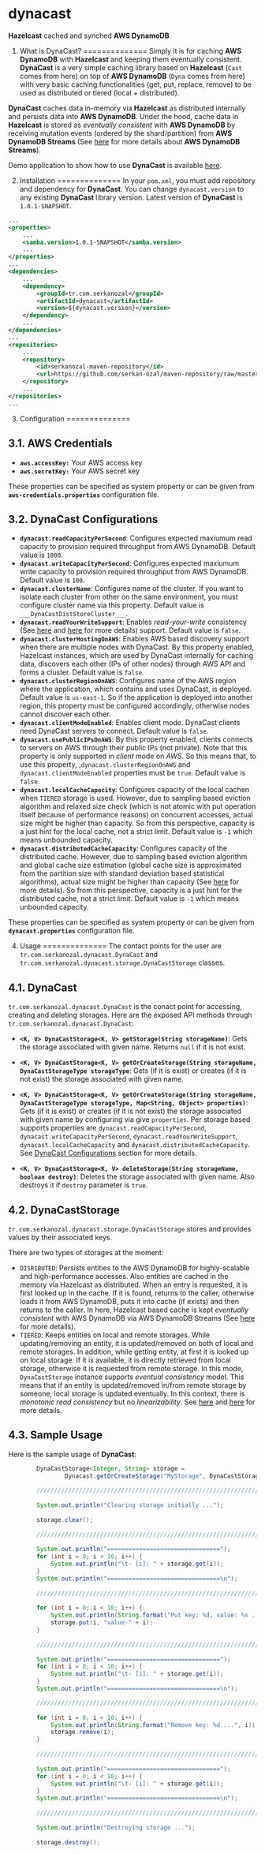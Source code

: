# dynacast
**Hazelcast** cached and synched **AWS DynamoDB**

1. What is DynaCast?
==============
Simply it is for caching **AWS DynamoDB** with **Hazelcast** and keeping them eventually consistent. **DynaCast** is a very simple caching library based on **Hazelcast** (`Cast` comes from here) on top of **AWS DynamoDB** (`Dyna` comes from here) with very basic caching functionalities (get, put, replace, remove) to be used as distributed or tiered (local + distributed). 

**DynaCast** caches data in-memory via **Hazelcast** as distributed internally and persists data into **AWS DynamoDB**. Under the hood, cache data in **Hazelcast** is stored as *eventually consistent* with **AWS DynamoDB** by receiving mutation events (ordered by the shard/partition) from **AWS DynamoDB Streams** (See [here](http://docs.aws.amazon.com/amazondynamodb/latest/developerguide/Streams.html) for more details about **AWS DynamoDB Streams**). 

Demo application to show how to use **DynaCast** is available [here](https://github.com/serkan-ozal/dynacast-demo).

2. Installation
==============
In your `pom.xml`, you must add repository and dependency for **DynaCast**. 
You can change `dynacast.version` to any existing **DynaCast** library version.
Latest version of **DynaCast** is `1.0.1-SNAPSHOT`.

``` xml
...
<properties>
    ...
    <samba.version>1.0.1-SNAPSHOT</samba.version>
    ...
</properties>
...
<dependencies>
    ...
	<dependency>
		<groupId>tr.com.serkanozal</groupId>
		<artifactId>dynacast</artifactId>
		<version>${dynacast.version}</version>
	</dependency>
	...
</dependencies>
...
<repositories>
	...
	<repository>
		<id>serkanozal-maven-repository</id>
		<url>https://github.com/serkan-ozal/maven-repository/raw/master/</url>
	</repository>
	...
</repositories>
...
```

3. Configuration
==============

3.1. AWS Credentials
--------------
* **`aws.accessKey:`** Your AWS access key
* **`aws.secretKey:`** Your AWS secret key

These properties can be specified as system property or can be given from **`aws-credentials.properties`** configuration file.

3.2. DynaCast Configurations
--------------
* **`dynacast.readCapacityPerSecond`**: Configures expected maxiumum read capacity to provision required throughput from AWS DynamoDB. Default value is `1000`.
* **`dynacast.writeCapacityPerSecond`**: Configures expected maxiumum write capacity to provision required throughput from AWS DynamoDB. Default value is `100`.
* **`dynacast.clusterName`**: Configures name of the cluster. If you want to isolate each cluster from other on the same environment, you must configure cluster name via this property. Default value is `___DynaCastDistStoreCluster___`.
* **`dynacast.readYourWriteSupport`**: Enables *read-your-write* consistency (See [here](https://en.wikipedia.org/wiki/Consistency_model#Read-your-writes_Consistency) and [here](http://www.dbms2.com/2010/05/01/ryw-read-your-writes-consistency) for more details) support. Default value is `false`.
* **`dynacast.clusterHostingOnAWS`**: Enables AWS based discovery support when there are multiple nodes with DynaCast. By this property enabled, Hazelcast instances, which are used by DynaCast internally for caching data, discovers each other (IPs of other nodes) through AWS API and forms a cluster. Default value is `false`.
* **`dynacast.clusterRegionOnAWS`**: Configures name of the AWS region where the application, which contains and uses DynaCast, is deployed. Default value is `us-east-1`. So if the application is deployed into another region, this property must be configured accordingly, otherwise nodes cannot discover each other.
* **`dynacast.clientModeEnabled`**: Enables client mode. DynaCast clients need DynaCast servers to connect. Default value is `false`.
* **`dynacast.usePublicIPsOnAWS`**: By this property enabled, clients connects to servers on AWS through their public IPs (not private). Note that this property is only supported in *client* mode on *AWS*. So this means that, to use this property, ,`dynacast.clusterRegionOnAWS` and `dynacast.clientModeEnabled` properties must be `true`. Default value is `false`.
* **`dynacast.localCacheCapacity`**: Configures capacity of the local cachen when `TIERED` storage is used. However, due to sampling based eviction algorithm and relaxed size check (which is not atomic with put operation itself because of performance reasons) on concurrent accesses, actual size might be higher than capacity. So from this perspective, capacity is a just hint for the local cache, not a strict limit. Default value is `-1` which means unbounded capacity.
* **`dynacast.distributedCacheCapacity`**: Configures capacity of the distributed cache. However, due to sampling based eviction algorithm and global cache size estimation (global cache size is approximated from the partition size with standard deviation based statistical algorithms), actual size might be higher than capacity (See [here](http://docs.hazelcast.org/docs/3.7/manual/html-single/index.html#jcache-eviction) for more details). So from this perspective, capacity is a just hint for the distributed cache, not a strict limit. Default value is `-1` which means unbounded capacity.

These properties can be specified as system property or can be given from **`dynacast.properties`** configuration file.

4. Usage
==============
The contact points for the user are `tr.com.serkanozal.dynacast.DynaCast` and `tr.com.serkanozal.dynacast.storage.DynaCastStorage` classes. 

4.1. DynaCast
--------------
`tr.com.serkanozal.dynacast.DynaCast` is the conact point for accessing, creating and deleting storages.
Here are the exposed API methods through `tr.com.serkanozal.dynacast.DynaCast`:

* **`<K, V> DynaCastStorage<K, V> getStorage(String storageName)`**: Gets the storage associated with given name. Returns `null` if it is not exist.

* **`<K, V> DynaCastStorage<K, V> getOrCreateStorage(String storageName, DynaCastStorageType storageType`**: Gets (if it is exist) or creates (if it is not exist) the storage associated with given name.

* **`<K, V> DynaCastStorage<K, V> getOrCreateStorage(String storageName, DynaCastStorageType storageType, Map<String, Object> properties)`**: Gets (if it is exist) or creates (if it is not exist) the storage associated with given name by configuring via give `properties`. Per storage based supports properties are `dynacast.readCapacityPerSecond`, `dynacast.writeCapacityPerSecond`, `dynacast.readYourWriteSupport`, `dynacast.localCacheCapacity` and `dynacast.distributedCacheCapacity`. See [DynaCast Configurations](https://github.com/serkan-ozal/dynacast#32-dynacast-configurations) section for more details.

* **`<K, V> DynaCastStorage<K, V> deleteStorage(String storageName, boolean destroy)`**: Deletes the storage associated with given name. Also destroys it if `destroy` parameter is `true`.

4.2. DynaCastStorage
--------------
`tr.com.serkanozal.dynacast.storage.DynaCastStorage` stores and provides values by their associated keys. 

There are two types of storages at the moment:
* `DISRIBUTED`: Persists entities to the AWS DynamoDB for highly-scalable and high-performance accesses. Also entities are cached in the memory via Hazelcast as distributed. When an entry is requested, it is first looked up in the cache. If it is found, returns to the caller, otherwise loads it from AWS DynamoDB, puts it into cache (if exists) and then returns to the caller. In here, Hazelcast based cache is kept *eventually consistent* with AWS DynamoDB via AWS DynamoDB Streams (See [here](http://docs.aws.amazon.com/amazondynamodb/latest/developerguide/Streams.html) for more details).
* `TIERED`: Keeps entities on local and remote storages. While updating/removing an entity, it is updated/removed on both of local and remote storages. In addition, while getting entity, at first it is looked up on local storage. If it is available, it is directly retrieved from local storage, otherwise it is requested from remote storage. In this mode, `DynaCastStorage` instance supports *eventual consistency* model. This means that if an entity is updated/removed in/from remote storage by someone, local storage is updated eventually. In this context, there is *monotonic read consistency* but no *linearizability*. See [here](https://en.wikipedia.org/wiki/Consistency_model) and [here](https://aphyr.com/posts/313-strong-consistency-models) for more details.

4.3. Sample Usage
--------------
Here is the sample usage of **DynaCast**:

``` java
        DynaCastStorage<Integer, String> storage = 
                Dynacast.getOrCreateStorage("MyStorage", DynaCastStorageType.TIERED); // or DynaCastStorageType.DISTRIBUTED
        
        ///////////////////////////////////////////////////////////////////////
        
        System.out.println("Clearing storage initially ...");
        
        storage.clear();
        
        ///////////////////////////////////////////////////////////////////////
        
        System.out.println("================================");
        for (int i = 0; i < 10; i++) {
            System.out.println("\t- [i]: " + storage.get(i));
        }
        System.out.println("================================\n");
        
        ///////////////////////////////////////////////////////////////////////
        
        for (int i = 0; i < 10; i++) {
            System.out.println(String.format("Put key: %d, value: %s ...", i, "value-" + i));
            storage.put(i, "value-" + i);
        }
        
        ///////////////////////////////////////////////////////////////////////
        
        System.out.println("================================");
        for (int i = 0; i < 10; i++) {
            System.out.println("\t- [i]: " + storage.get(i));
        }
        System.out.println("================================\n");

        ///////////////////////////////////////////////////////////////////////
        
        for (int i = 0; i < 10; i++) {
            System.out.println(String.format("Remove key: %d ...", i));
            storage.remove(i);
        }
        
        ///////////////////////////////////////////////////////////////////////
        
        System.out.println("================================");
        for (int i = 0; i < 10; i++) {
            System.out.println("\t- [i]: " + storage.get(i));
        }
        System.out.println("================================\n");
        
        ///////////////////////////////////////////////////////////////////////
        
        System.out.println("Destroying storage ...");
        
        storage.destroy();
```

